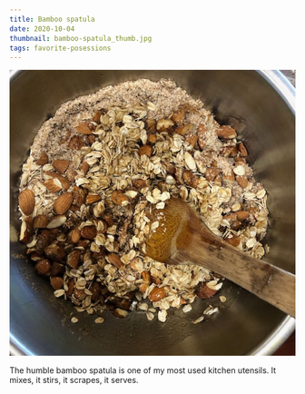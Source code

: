 ```yaml
---
title: Bamboo spatula
date: 2020-10-04
thumbnail: bamboo-spatula_thumb.jpg
tags: favorite-posessions
---
```

![Bamboo spatula](bamboo-spatula.jpeg)

The humble bamboo spatula is one of my most used kitchen utensils. It mixes, it stirs, it scrapes, it serves.
